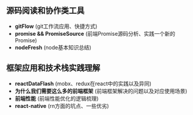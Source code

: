 ## 源码阅读和协作类工具
* **gitFlow**
  (git工作流应用、快捷方式)
* **promise && PromiseSource**
  (前端Promise源码分析、实践一个新的Promise)
* **nodeFresh** 
  (node基本知识总结)

## 框架应用和技术栈实践理解
* **reactDataFlash** 
  (mobx、redux在react中的实践以及异同)
* **为什么我们需要这么多的前端框架**
  (前端框架解决的问题以及对应使用场景)
* **前端性能** 
  (前端性能优化的逻辑梳理)
* **react-native** 
  (rn方面的坑点、一些优劣)

